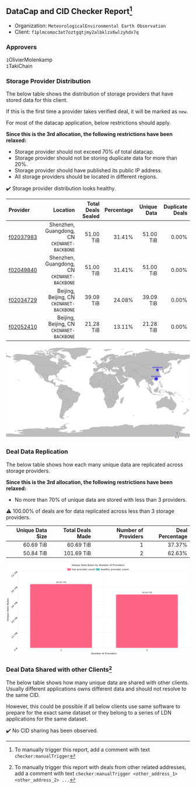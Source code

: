 ## DataCap and CID Checker Report[^1]
 - Organization: `MeteorologicalEnvironmental Earth Observation`
 - Client: `f1plmcomoc3at7oztgqtjmy2albklzx6wlzyhdx7q`
### Approvers
`1`OlivierMolenkamp<br/>`1`TakiChain

### Storage Provider Distribution
The below table shows the distribution of storage providers that have stored data for this client.

If this is the first time a provider takes verified deal, it will be marked as `new`.

For most of the datacap application, below restrictions should apply.

**Since this is the 3rd allocation, the following restrictions have been relaxed:**
 - Storage provider should not exceed 70% of total datacap.
 - Storage provider should not be storing duplicate data for more than 20%.
 - Storage provider should have published its public IP address.
 - All storage providers should be located in different regions.

✔️ Storage provider distribution looks healthy.

| Provider                                              |                                        Location | Total Deals Sealed | Percentage | Unique Data | Duplicate Deals |
| :---------------------------------------------------- | ----------------------------------------------: | -----------------: | ---------: | ----------: | --------------: |
| [f02037983](https://filfox.info/en/address/f02037983) | Shenzhen, Guangdong, CN<br/>`CHINANET-BACKBONE` |          51.00 TiB |     31.41% |   51.00 TiB |           0.00% |
| [f02049840](https://filfox.info/en/address/f02049840) | Shenzhen, Guangdong, CN<br/>`CHINANET-BACKBONE` |          51.00 TiB |     31.41% |   51.00 TiB |           0.00% |
| [f02034729](https://filfox.info/en/address/f02034729) |    Beijing, Beijing, CN<br/>`CHINANET-BACKBONE` |          39.09 TiB |     24.08% |   39.09 TiB |           0.00% |
| [f02052410](https://filfox.info/en/address/f02052410) |    Beijing, Beijing, CN<br/>`CHINANET-BACKBONE` |          21.28 TiB |     13.11% |   21.28 TiB |           0.00% |

<img src="https://raw.githubusercontent.com/data-preservation-programs/filplus-checker-assets/main/filecoin-project/filecoin-plus-large-datasets/issues/1802/1679144763176.png"/>

### Deal Data Replication
The below table shows how each many unique data are replicated across storage providers.


**Since this is the 3rd allocation, the following restrictions have been relaxed:**
- No more than 70% of unique data are stored with less than 3 providers.

⚠️ 100.00% of deals are for data replicated across less than 3 storage providers.

| Unique Data Size | Total Deals Made | Number of Providers | Deal Percentage |
| ---------------: | ---------------: | ------------------: | --------------: |
|        60.69 TiB |        60.69 TiB |                   1 |          37.37% |
|        50.84 TiB |       101.69 TiB |                   2 |          62.63% |

<img src="https://raw.githubusercontent.com/data-preservation-programs/filplus-checker-assets/main/filecoin-project/filecoin-plus-large-datasets/issues/1802/1679144766319.png"/>

### Deal Data Shared with other Clients[^3]
The below table shows how many unique data are shared with other clients.
Usually different applications owns different data and should not resolve to the same CID.

However, this could be possible if all below clients use same software to prepare for the exact same dataset or they belong to a series of LDN applications for the same dataset.

✔️ No CID sharing has been observed.

[^1]: To manually trigger this report, add a comment with text `checker:manualTrigger`

[^2]: Deals from those addresses are combined into this report as they are specified with `checker:manualTrigger`

[^3]: To manually trigger this report with deals from other related addresses, add a comment with text `checker:manualTrigger <other_address_1> <other_address_2> ...`
